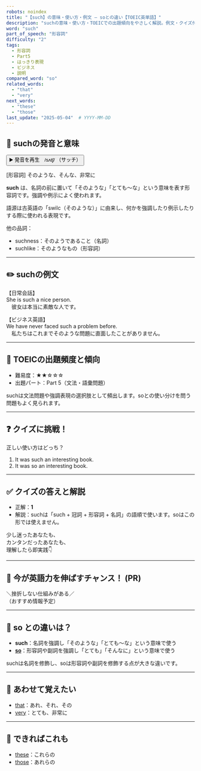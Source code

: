 ```yaml
---
robots: noindex
title: "【such】の意味・使い方・例文 ― soとの違い【TOEIC英単語】"
description: "suchの意味・使い方・TOEICでの出題傾向をやさしく解説。例文・クイズ付きでsoとの違いもわかりやすく学べます。"
word: "such"
part_of_speech: "形容詞"
difficulty: "2"
tags:
  - 形容詞
  - Part5
  - はっきり表現
  - ビジネス
  - 説明
compared_word: "so"
related_words:
  - "that"
  - "very"
next_words:
  - "these"
  - "those"
last_update: "2025-05-04"  # YYYY-MM-DD
---
```


## 🔰 suchの発音と意味

<button class="play-audio" onclick="playTTS('such')">
  <span class="play-audio-main">
    ▶️ 発音を再生　/sʌtʃ/
  </span>
  <span class="play-audio-sub">
    （サッチ）
  </span>
</button>

[形容詞] そのような、そんな、非常に

**such** は、名詞の前に置いて「そのような」「とても～な」という意味を表す形容詞です。強調や例示によく使われます。

語源は古英語の「swilc（そのような）」に由来し、何かを強調したり例示したりする際に使われる表現です。

他の品詞：  
- suchness：そのようであること（名詞）
- suchlike：そのようなもの（形容詞）

---

## ✏️ suchの例文

【日常会話】  
She is such a nice person.  
　彼女は本当に素敵な人です。

【ビジネス英語】  
We have never faced such a problem before.  
　私たちはこれまでそのような問題に直面したことがありません。

---

## 🎯 TOEICの出題頻度と傾向

- 難易度：★★☆☆☆
- 出題パート：Part 5（文法・語彙問題）

suchは文法問題や強調表現の選択肢として頻出します。soとの使い分けを問う問題もよく見られます。

---

## ❓ クイズに挑戦！

正しい使い方はどっち？

1. It was such an interesting book.  
2. It was so an interesting book.

---

## ✅ クイズの答えと解説

- 正解：**1**
- 解説：suchは「such + 冠詞 + 形容詞 + 名詞」の語順で使います。soはこの形では使えません。

少し迷ったあなたも、  
カンタンだったあなたも、  
理解したら即実践👇️

---

## 🚀 今が英語力を伸ばすチャンス！ (PR)

<div class="info-center">
＼挫折しない仕組みがある／<br>  
（おすすめ情報予定）
</div>

---

## 🤔  so との違いは？

- **such**：名詞を強調し「そのような」「とても～な」という意味で使う
- **[so](/word/so/)**：形容詞や副詞を強調し「とても」「そんなに」という意味で使う

suchは名詞を修飾し、soは形容詞や副詞を修飾する点が大きな違いです。

---

## 🧩 あわせて覚えたい

- [that](/word/that/)：あれ、それ、その
- [very](/word/very/)：とても、非常に

---

## 📖 できればこれも

- [these](/word/these/)：これらの
- [those](/word/those/)：あれらの

<!-- cvid: aid23_bid35 -->
